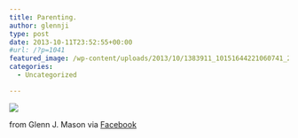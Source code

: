 ```yaml
---
title: Parenting.
author: glennji
type: post
date: 2013-10-11T23:52:55+00:00
#url: /?p=1041
featured_image: /wp-content/uploads/2013/10/1383911_10151644221060741_249105410_n.jpg
categories:
  - Uncategorized

---
```

<div>
  <img src='/wp-content/uploads/2013/10/1383911_10151644221060741_249105410_n.jpg' style='max-width:600px;' /></p> 
  
  <div>
    from Glenn J. Mason via <a href="https://www.facebook.com/photo.php?fbid=10151644221060741&#038;set=a.10150907445480741.408542.551785740&#038;type=1">Facebook</a>
  </div>
</div>

